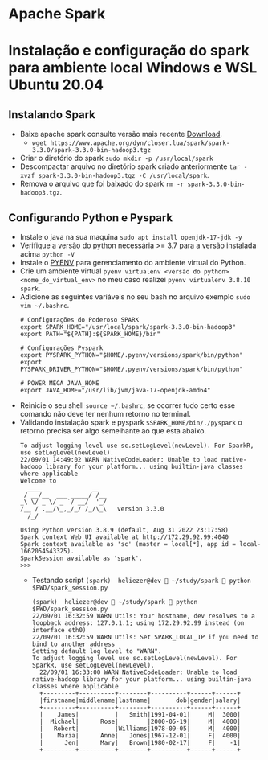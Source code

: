 # Apache Spark


# Instalação e configuração do spark para ambiente local Windows e WSL Ubuntu 20.04


## Instalando Spark
* Baixe apache spark consulte versão mais recente [Download](https://spark.apache.org/downloads.html).
  * `wget https://www.apache.org/dyn/closer.lua/spark/spark-3.3.0/spark-3.3.0-bin-hadoop3.tgz`
* Criar o diretório do spark `sudo mkdir -p /usr/local/spark`
* Descompactar arquivo no diretório spark criado anteriormente `tar -xvzf spark-3.3.0-bin-hadoop3.tgz -C /usr/local/spark`.
* Remova o arquivo que foi baixado do spark `rm -r spark-3.3.0-bin-hadoop3.tgz`.

## Configurando Python e Pyspark
* Instale o java na sua maquina `sudo apt install openjdk-17-jdk -y`
* Verifique a versão do python necessária >= 3.7 para a versão instalada acima `python -V`
* Instale o [PYENV](https://github.com/pyenv/pyenv-installer) para gerenciamento do ambiente virtual do Python.
* Crie um ambiente virtual `pyenv virtualenv <versão do python> <nome_do_virtual_env>` no meu caso realizei `pyenv virtualenv 3.8.10 spark`.
* Adicione as seguintes variáveis no seu bash no arquivo exemplo `sudo vim ~/.bashrc`.
    ```
    # Configurações do Poderoso SPARK
    export SPARK_HOME="/usr/local/spark/spark-3.3.0-bin-hadoop3"
    export PATH="${PATH}:${SPARK_HOME}/bin"

    # Configurações Pyspark
    export PYSPARK_PYTHON="$HOME/.pyenv/versions/spark/bin/python"
    export PYSPARK_DRIVER_PYTHON="$HOME/.pyenv/versions/spark/bin/python"

    # POWER MEGA JAVA_HOME
    export JAVA_HOME="/usr/lib/jvm/java-17-openjdk-amd64"
    ```
* Reinicie o seu shell `source ~/.bashrc`, se ocorrer tudo certo esse comando não deve ter nenhum retorno no terminal.
* Validando instalação spark e pyspark `$SPARK_HOME/bin/./pyspark` o retorno precisa ser algo semelhante ao que esta abaixo.
    ```
    To adjust logging level use sc.setLogLevel(newLevel). For SparkR, use setLogLevel(newLevel).
    22/09/01 14:49:02 WARN NativeCodeLoader: Unable to load native-hadoop library for your platform... using builtin-java classes where applicable
    Welcome to
      ____              __
     / __/__  ___ _____/ /__
    _\ \/ _ \/ _ `/ __/  '_/
   /__ / .__/\_,_/_/ /_/\_\   version 3.3.0
      /_/

    Using Python version 3.8.9 (default, Aug 31 2022 23:17:58)
    Spark context Web UI available at http://172.29.92.99:4040
    Spark context available as 'sc' (master = local[*], app id = local-1662054543325).
    SparkSession available as 'spark'.
    >>>
    ```
  * Testando script `(spark)  heliezer@dev  ~/study/spark  python $PWD/spark_session.py`
      ```
      (spark)  heliezer@dev  ~/study/spark  python $PWD/spark_session.py
      22/09/01 16:32:59 WARN Utils: Your hostname, dev resolves to a loopback address: 127.0.1.1; using 172.29.92.99 instead (on interface eth0)
      22/09/01 16:32:59 WARN Utils: Set SPARK_LOCAL_IP if you need to bind to another address
      Setting default log level to "WARN".
      To adjust logging level use sc.setLogLevel(newLevel). For SparkR, use setLogLevel(newLevel).
        22/09/01 16:33:00 WARN NativeCodeLoader: Unable to load native-hadoop library for your platform... using builtin-java classes where applicable
        +---------+----------+--------+----------+------+------+
        |firstname|middlename|lastname|       dob|gender|salary|
        +---------+----------+--------+----------+------+------+
        |    James|          |   Smith|1991-04-01|     M|  3000|
        |  Michael|      Rose|        |2000-05-19|     M|  4000|
        |   Robert|          |Williams|1978-09-05|     M|  4000|
        |    Maria|      Anne|   Jones|1967-12-01|     F|  4000|
        |      Jen|      Mary|   Brown|1980-02-17|     F|    -1|
        +---------+----------+--------+----------+------+------+
      ```